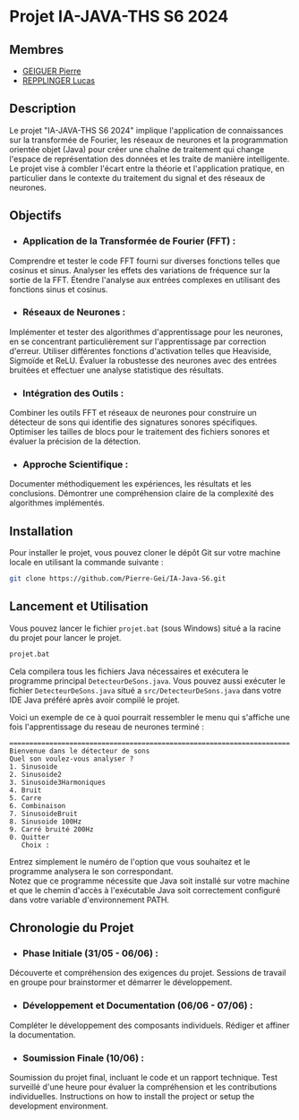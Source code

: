 # Projet IA-JAVA-THS S6 2024
## Membres
- [GEIGUER Pierre](mailto:pierre.geiguer@isen.yncrea.fr)
- [REPPLINGER Lucas](mailto:lucas.repplinger@isen.yncrea.fr)

## Description

Le projet "IA-JAVA-THS S6 2024" implique l'application de connaissances sur la transformée de Fourier, les réseaux de neurones et la programmation orientée objet (Java) pour créer une chaîne de traitement qui change l'espace de représentation des données et les traite de manière intelligente. Le projet vise à combler l'écart entre la théorie et l'application pratique, en particulier dans le contexte du traitement du signal et des réseaux de neurones.

## Objectifs

- ### Application de la Transformée de Fourier (FFT) :
Comprendre et tester le code FFT fourni sur diverses fonctions telles que cosinus et sinus.
Analyser les effets des variations de fréquence sur la sortie de la FFT.
Étendre l'analyse aux entrées complexes en utilisant des fonctions sinus et cosinus.
 
- ### Réseaux de Neurones :
Implémenter et tester des algorithmes d'apprentissage pour les neurones, en se concentrant particulièrement sur l'apprentissage par correction d'erreur.
Utiliser différentes fonctions d'activation telles que Heaviside, Sigmoïde et ReLU.
Évaluer la robustesse des neurones avec des entrées bruitées et effectuer une analyse statistique des résultats.

- ### Intégration des Outils :
Combiner les outils FFT et réseaux de neurones pour construire un détecteur de sons qui identifie des signatures sonores spécifiques.
Optimiser les tailles de blocs pour le traitement des fichiers sonores et évaluer la précision de la détection.

- ### Approche Scientifique :
Documenter méthodiquement les expériences, les résultats et les conclusions.
Démontrer une compréhension claire de la complexité des algorithmes implémentés.
## Installation

Pour installer le projet, vous pouvez cloner le dépôt Git sur votre machine locale en utilisant la commande suivante :

```bash
git clone https://github.com/Pierre-Gei/IA-Java-S6.git
```

## Lancement et Utilisation

Vous pouvez lancer le fichier `projet.bat` (sous Windows) situé a la racine du projet pour lancer le projet.
```bash
projet.bat
```
Cela compilera tous les fichiers Java nécessaires et exécutera le programme principal `DetecteurDeSons.java`.
Vous pouvez aussi exécuter le fichier `DetecteurDeSons.java` situé a `src/DetecteurDeSons.java` dans votre IDE Java préféré après avoir compilé le projet.

Voici un exemple de ce à quoi pourrait ressembler le menu qui s'affiche une fois l'apprentissage du reseau de neurones terminé :

```
======================================================================
Bienvenue dans le détecteur de sons
Quel son voulez-vous analyser ?
1. Sinusoide
2. Sinusoide2
3. Sinusoide3Harmoniques
4. Bruit
5. Carre
6. Combinaison
7. SinusoideBruit
8. Sinusoide 100Hz
9. Carré bruité 200Hz
0. Quitter
   Choix :
```
Entrez simplement le numéro de l'option que vous souhaitez et le programme analysera le son correspondant.  
Notez que ce programme nécessite que Java soit installé sur votre machine et que le chemin d'accès à l'exécutable Java soit correctement configuré dans votre variable d'environnement PATH.

## Chronologie du Projet

- ### Phase Initiale (31/05 - 06/06) :
Découverte et compréhension des exigences du projet.
Sessions de travail en groupe pour brainstormer et démarrer le développement.

- ### Développement et Documentation (06/06 - 07/06) :
Compléter le développement des composants individuels.
Rédiger et affiner la documentation.

- ### Soumission Finale (10/06) :
Soumission du projet final, incluant le code et un rapport technique.
Test surveillé d'une heure pour évaluer la compréhension et les contributions individuelles.
Instructions on how to install the project or setup the development environment.